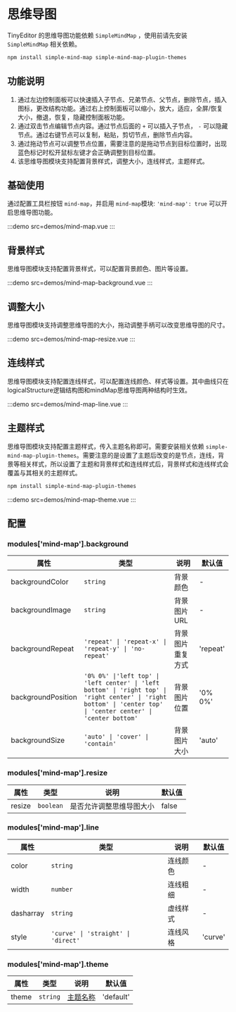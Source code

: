 # 思维导图

TinyEditor 的思维导图功能依赖 `SimpleMindMap` ，使用前请先安装 `SimpleMindMap` 相关依赖。

```bash
npm install simple-mind-map simple-mind-map-plugin-themes
```

## 功能说明

1. 通过左边控制面板可以快速插入子节点、兄弟节点、父节点，删除节点，插入图标，更改结构功能。通过右上控制面板可以缩小，放大，适应，全屏/恢复大小，撤退，恢复，隐藏控制面板功能。
2. 通过双击节点编辑节点内容。通过节点后面的 `+` 可以插入子节点， `-` 可以隐藏节点。通过右键节点可以复制，粘贴，剪切节点，删除节点内容。
3. 通过拖动节点可以调整节点位置，需要注意的是拖动节点到目标位置时，出现蓝色标记时松开鼠标左键才会正确调整到目标位置。
4. 该思维导图模块支持配置背景样式，调整大小，连线样式，主题样式。

## 基础使用

通过配置工具栏按钮 `mind-map`，并启用 `mind-map`模块: `'mind-map': true` 可以开启思维导图功能。

:::demo src=demos/mind-map.vue
:::

## 背景样式

思维导图模块支持配置背景样式，可以配置背景颜色、图片等设置。

:::demo src=demos/mind-map-background.vue
:::

## 调整大小

思维导图模块支持调整思维导图的大小，拖动调整手柄可以改变思维导图的尺寸。

:::demo src=demos/mind-map-resize.vue
:::

## 连线样式

思维导图模块支持配置连线样式，可以配置连线颜色、样式等设置。其中曲线只在logicalStructure逻辑结构图和mindMap思维导图两种结构时生效。

:::demo src=demos/mind-map-line.vue
:::

## 主题样式

思维导图模块支持配置主题样式，传入主题名称即可。需要安装相关依赖 `simple-mind-map-plugin-themes`。需要注意的是设置了主题后改变的是节点，连线，背景等相关样式，所以设置了主题和背景样式和连线样式后，背景样式和连线样式会覆盖与其相关的主题样式。

```bash
npm install simple-mind-map-plugin-themes
```

:::demo src=demos/mind-map-theme.vue
:::

## 配置

### modules['mind-map'].background

| 属性               | 类型                                                                                                                                                              | 说明             | 默认值   |
| ------------------ | ----------------------------------------------------------------------------------------------------------------------------------------------------------------- | ---------------- | -------- |
| backgroundColor    | `string`                                                                                                                                                          | 背景颜色         | -        |
| backgroundImage    | `string`                                                                                                                                                          | 背景图片 URL     | -        |
| backgroundRepeat   | `'repeat' \| 'repeat-x' \| 'repeat-y' \| 'no-repeat'`                                                                                                             | 背景图片重复方式 | 'repeat' |
| backgroundPosition | `'0% 0%' \|'left top' \| 'left center' \| 'left bottom' \| 'right top' \| 'right center' \| 'right bottom' \| 'center top' \| 'center center' \| 'center bottom'` | 背景图片位置     | '0% 0%'  |
| backgroundSize     | `'auto' \| 'cover' \| 'contain'`                                                                                                                                  | 背景图片大小     | 'auto'   |

### modules['mind-map'].resize

| 属性   | 类型      | 说明                     | 默认值 |
| ------ | --------- | ------------------------ | ------ |
| resize | `boolean` | 是否允许调整思维导图大小 | false  |

### modules['mind-map'].line

| 属性      | 类型                                | 说明     | 默认值  |
| --------- | ----------------------------------- | -------- | ------- |
| color     | `string`                            | 连线颜色 | -       |
| width     | `number`                            | 连线粗细 | -       |
| dasharray | `string`                            | 虚线样式 | -       |
| style     | `'curve' \| 'straight' \| 'direct'` | 连线风格 | 'curve' |

### modules['mind-map'].theme

| 属性  | 类型     | 说明                                                                                          | 默认值    |
| ----- | -------- | --------------------------------------------------------------------------------------------- | --------- |
| theme | `string` | [主题名称](https://wanglin2.github.io/mind-map-docs/api/constructor/constructor-options.html) | 'default' |
